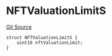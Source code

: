 # NFTValuationLimitS
[Git Source](https://github.com/thrackle-io/forte-rules-engine/blob/80d1936ea39e283e25322fe390d911cd354fcdef/src/client/token/handler/diamond/RuleStorage.sol)


```solidity
struct NFTValuationLimitS {
    uint16 nftValuationLimit;
}
```

